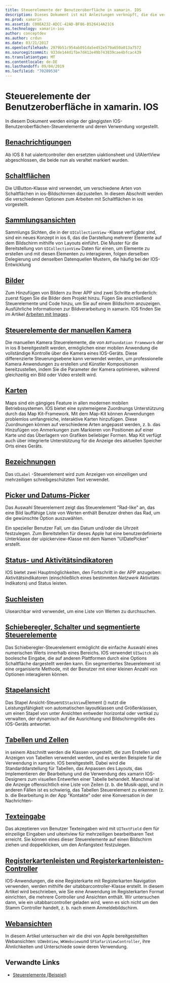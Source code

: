 ```yaml
---
title: Steuerelemente der Benutzeroberfläche in xamarin. IOS
description: Dieses Dokument ist mit Anleitungen verknüpft, die die verschiedenen IOS-Benutzeroberflächen-Steuerelemente beschreiben, die für xamarin. IOS-Entwickler verfügbar sind Mit verknüpften Inhalten werden Warnungen, Schaltflächen, Auflistungs Ansichten, Bilder, manuelle Kamera Steuerelemente, Karten, Bezeichnungen, Picker, Datums-Picker und mehr erläutert.
ms.prod: xamarin
ms.assetid: C00EA232-ADCC-42AD-BF86-B526414A21C6
ms.technology: xamarin-ios
author: conceptdev
ms.author: crdun
ms.date: 03/21/2017
ms.openlocfilehash: 2979b51c954ab891da5e452e579a650a013a7572
ms.sourcegitcommit: 933de144d1fbe7d412e49b743839cae4bfcac439
ms.translationtype: MT
ms.contentlocale: de-DE
ms.lasthandoff: 09/04/2019
ms.locfileid: "70289538"
---
```

# <a name="user-interface-controls-in-xamarinios"></a>Steuerelemente der Benutzeroberfläche in xamarin. IOS

In diesem Dokument werden einige der gängigsten IOS-Benutzeroberflächen-Steuerelemente und deren Verwendung vorgestellt.

## <a name="alertsalertsmd"></a>[Benachrichtigungen](alerts.md)

Ab IOS 8 hat uialertcontroller den ersetzten uiaktionsheet und UIAlertView abgeschlossen, die beide nun als veraltet markiert wurden.

## <a name="buttonsbuttonsmd"></a>[Schaltflächen](buttons.md)

Die UIButton-Klasse wird verwendet, um verschiedene Arten von Schaltflächen in ios-Bildschirmen darzustellen. In diesem Abschnitt werden die verschiedenen Optionen zum Arbeiten mit Schaltflächen in ios vorgestellt.

## <a name="collection-viewsuicollectionviewmd"></a>[Sammlungsansichten](uicollectionview.md)

Sammlungs Sichten, die in der `UICollectionView` -Klasse verfügbar sind, sind ein neues Konzept in ios 6, das die Darstellung mehrerer Elemente auf dem Bildschirm mithilfe von Layouts einführt. Die Muster für die Bereitstellung von `UICollectionView` Daten für einen, um Elemente zu erstellen und mit diesen Elementen zu interagieren, folgen derselben Delegierung und denselben Datenquellen Mustern, die häufig bei der IOS-Entwicklung

## <a name="imagesimagemd"></a>[Bilder](image.md)

Zum Hinzufügen von Bildern zu Ihrer APP sind zwei Schritte erforderlich: zuerst fügen Sie die Bilder dem Projekt hinzu. Fügen Sie anschließend Steuerelemente und Code hinzu, um Sie auf einem Bildschirm anzuzeigen. Ausführliche Informationen zur Bildverarbeitung in xamarin. IOS finden Sie im Artikel [Arbeiten mit Images](~/ios/app-fundamentals/images-icons/index.md) .

## <a name="manual-camera-controlsintro-to-manual-camera-controlsmd"></a>[Steuerelemente der manuellen Kamera](intro-to-manual-camera-controls.md)

Die manuellen Kamera Steuerelemente, die von `AVFoundation Framework` der in ios 8 bereitgestellt werden, ermöglichen einer mobilen Anwendung die vollständige Kontrolle über die Kamera eines IOS-Geräts. Diese differenzierte Steuerungsebene kann verwendet werden, um professionelle Kamera Anwendungen zu erstellen und Künstler Kompositionen bereitzustellen, indem Sie die Parameter der Kamera optimieren, während gleichzeitig ein Bild oder Video erstellt wird.

## <a name="mapsios-mapsindexmd"></a>[Karten](ios-maps/index.md)

Maps sind ein gängiges Feature in allen modernen mobilen Betriebssystemen. IOS bietet eine systemeigene Zuordnungs Unterstützung durch das Map Kit-Framework. Mit dem Map-Kit können Anwendungen problemlos umfangreiche, interaktive Karten hinzufügen. Diese Zuordnungen können auf verschiedene Arten angepasst werden, z. b. das Hinzufügen von Anmerkungen zum Markieren von Positionen auf einer Karte und das Überlagern von Grafiken beliebiger Formen. Map Kit verfügt auch über integrierte Unterstützung für die Anzeige des aktuellen Speicher Orts eines Geräts.

## <a name="labelslabelsmd"></a>[Bezeichnungen](labels.md)

Das `UILabel` -Steuerelement wird zum Anzeigen von einzeiligen und mehrzeiligen schreibgeschützten Text verwendet.

## <a name="pickers-and-date-pickerspickermd"></a>[Picker und Datums-Picker](picker.md)

Das Auswahl Steuerelement zeigt das Steuerelement "Rad-like" an, das eine Bild lauffähige Liste von Werten enthält Benutzer drehen das Rad, um die gewünschte Option auszuwählen.

Ein spezieller Benutzer Fall, um das Datum und/oder die Uhrzeit festzulegen. Zum Bereitstellen für dieses Apple hat eine benutzerdefinierte Unterklasse der uipickerview-Klasse mit dem Namen "UIDatePicker" erstellt.

## <a name="progress-and-activity-indicatorsprogress-activity-indicatormd"></a>[Status- und Aktivitätsindikatoren](progress-activity-indicator.md)

IOS bietet zwei Hauptmöglichkeiten, den Fortschritt in der APP anzugeben: Aktivitätsindikatoren (einschließlich eines bestimmten _Netzwerk_ Aktivitäts Indikators) und Status leisten.

## <a name="search-barssearchbarmd"></a>[Suchleisten](searchbar.md)

Uisearchbar wird verwendet, um eine Liste von Werten zu durchsuchen. 

## <a name="sliders-switches-and-segmented-controlsslider-switch-segmented-controlsmd"></a>[Schieberegler, Schalter und segmentierte Steuerelemente](slider-switch-segmented-controls.md)

Das Schieberegler-Steuerelement ermöglicht die einfache Auswahl eines numerischen Werts innerhalb eines Bereichs. IOS verwendet `UISwitch` als boolesche Eingabe, die auf anderen Plattformen durch eine Options Schaltfläche dargestellt werden kann. Ein segmentiertes Steuerelement ist eine organisierte Methode, mit der Benutzer mit einer kleinen Anzahl von Optionen interagieren können.

## <a name="stack-viewuistackviewmd"></a>[Stapelansicht](uistackview.md)

Das Stapel Ansicht-Steuer`UIStackView`Element () nutzt die Leistungsfähigkeit von automatischen layoutklassen und Größenklassen, um einen Stapel von unter Ansichten entweder horizontal oder vertikal zu verwalten, der dynamisch auf die Ausrichtung und Bildschirmgröße des IOS-Geräts antwortet.

## <a name="tables-and-cellstablesindexmd"></a>[Tabellen und Zellen](tables/index.md)

in seinem Abschnitt werden die Klassen vorgestellt, die zum Erstellen und Anzeigen von Tabellen verwendet werden, und es werden Beispiele für die Verwendung in xamarin. IOS bereitgestellt. Dabei wird die Standarddarstellung für Tabellen, das Anpassen des Layouts, das Implementieren der Bearbeitung und die Verwendung des xamarin IOS-Designers zum visuellen Entwerfen einer Tabelle behandelt. Manchmal ist die Anzeige offensichtlich eine Liste von Zeilen (z. b. die Musik-app), und in anderen Fällen ist es schwierig, das Tabellen Steuerelement zu erkennen (z. b. die Bearbeitung in der App "Kontakte" oder eine Konversation in der Nachrichten-

## <a name="text-inputtext-inputmd"></a>[Texteingabe](text-input.md)

Das akzeptieren von Benutzer Texteingaben wird mit `UITextField` dem für einzeilige Eingaben und uitextview für mehrzeiligen bearbeitbaren Text erreicht. Sie können eines dieser Steuerelemente auf einen Bildschirm ziehen und doppelklicken, um den Anfangstext festzulegen.

## <a name="tab-bars-and-tab-bar-controllerscreating-tabbed-applicationsmd"></a>[Registerkartenleisten und Registerkartenleisten-Controller](creating-tabbed-applications.md)

IOS-Anwendungen, die eine Registerkarte mit Registerkarten Navigation verwenden, werden mithilfe der uitabbarcontroller-Klasse erstellt. In diesem Artikel wird beschrieben, wie Sie eine Anwendung im Registerkarten Format einrichten, die mehrere Controller und Ansichten enthält. Wir untersuchen dann, wie ein uitabbarcontroller geladen wird, wenn es sich nicht um den Stamm Controller handelt, z. b. nach einem Anmeldebildschirm.

## <a name="web-viewsuiwebviewmd"></a>[Webansichten](uiwebview.md)

In diesem Artikel untersuchen wir die drei von Apple bereitgestellten Webansichten: `UIWebView`, `WKWebview`und `SFSafariViewController`, ihre Ähnlichkeiten und Unterschiede sowie deren Verwendung.

## <a name="related-links"></a>Verwandte Links

- [Steuerelemente (Beispiel)](https://docs.microsoft.com/samples/xamarin/ios-samples/controls)
